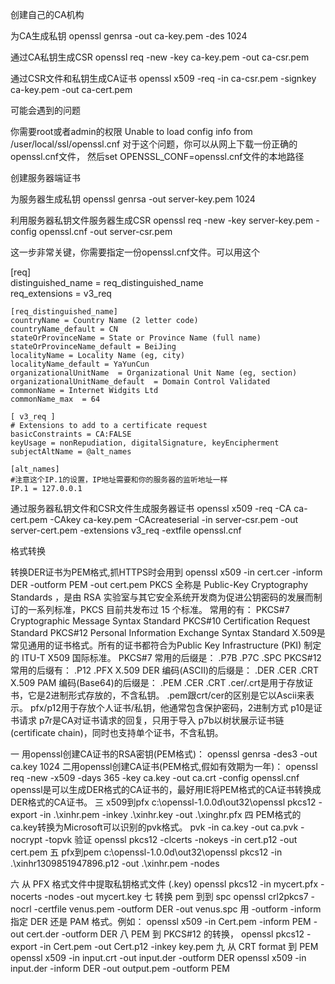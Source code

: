 创建自己的CA机构

为CA生成私钥
 openssl genrsa -out ca-key.pem -des 1024

通过CA私钥生成CSR
 openssl req -new -key ca-key.pem -out ca-csr.pem

通过CSR文件和私钥生成CA证书
 openssl x509 -req -in ca-csr.pem -signkey ca-key.pem -out ca-cert.pem

 可能会遇到的问题

 你需要root或者admin的权限
Unable to load config info from /user/local/ssl/openssl.cnf
对于这个问题，你可以从网上下载一份正确的openssl.cnf文件，
然后set OPENSSL_CONF=openssl.cnf文件的本地路径

创建服务器端证书

为服务器生成私钥
 openssl genrsa -out server-key.pem 1024

利用服务器私钥文件服务器生成CSR
 openssl req -new -key server-key.pem -config openssl.cnf -out server-csr.pem

这一步非常关键，你需要指定一份openssl.cnf文件。可以用这个

[req]  
    distinguished_name = req_distinguished_name  
    req_extensions = v3_req  

    [req_distinguished_name]  
    countryName = Country Name (2 letter code)  
    countryName_default = CN  
    stateOrProvinceName = State or Province Name (full name)  
    stateOrProvinceName_default = BeiJing  
    localityName = Locality Name (eg, city)  
    localityName_default = YaYunCun  
    organizationalUnitName  = Organizational Unit Name (eg, section)  
    organizationalUnitName_default  = Domain Control Validated  
    commonName = Internet Widgits Ltd  
    commonName_max  = 64  

    [ v3_req ]  
    # Extensions to add to a certificate request  
    basicConstraints = CA:FALSE  
    keyUsage = nonRepudiation, digitalSignature, keyEncipherment  
    subjectAltName = @alt_names  

    [alt_names]  
	#注意这个IP.1的设置，IP地址需要和你的服务器的监听地址一样
    IP.1 = 127.0.0.1
通过服务器私钥文件和CSR文件生成服务器证书
 openssl x509 -req -CA ca-cert.pem -CAkey ca-key.pem -CAcreateserial -in server-csr.pem -out server-cert.pem -extensions v3_req -extfile openssl.cnf




 格式转换



 转换DER证书为PEM格式,抓HTTPS时会用到
openssl x509 -in cert.cer -inform DER -outform PEM -out cert.pem
PKCS 全称是 Public-Key Cryptography Standards ，是由 RSA 实验室与其它安全系统开发商为促进公钥密码的发展而制订的一系列标准，PKCS 目前共发布过 15 个标准。 常用的有：
PKCS#7 Cryptographic Message Syntax Standard
PKCS#10 Certification Request Standard
PKCS#12 Personal Information Exchange Syntax Standard
X.509是常见通用的证书格式。所有的证书都符合为Public Key Infrastructure (PKI) 制定的 ITU-T X509 国际标准。
PKCS#7 常用的后缀是： .P7B .P7C .SPC
PKCS#12 常用的后缀有： .P12 .PFX
X.509 DER 编码(ASCII)的后缀是： .DER .CER .CRT
X.509 PAM 编码(Base64)的后缀是： .PEM .CER .CRT
.cer/.crt是用于存放证书，它是2进制形式存放的，不含私钥。
.pem跟crt/cer的区别是它以Ascii来表示。
pfx/p12用于存放个人证书/私钥，他通常包含保护密码，2进制方式
p10是证书请求
p7r是CA对证书请求的回复，只用于导入
p7b以树状展示证书链(certificate chain)，同时也支持单个证书，不含私钥。

一 用openssl创建CA证书的RSA密钥(PEM格式)：
openssl genrsa -des3 -out ca.key 1024
二用openssl创建CA证书(PEM格式,假如有效期为一年)：
openssl req -new -x509 -days 365 -key ca.key -out ca.crt -config openssl.cnf
openssl是可以生成DER格式的CA证书的，最好用IE将PEM格式的CA证书转换成DER格式的CA证书。
三 x509到pfx
c:\openssl-1.0.0d\out32\openssl pkcs12 -export -in .\xinhr.pem -inkey .\xinhr.key -out .\xinghr.pfx
四 PEM格式的ca.key转换为Microsoft可以识别的pvk格式。
  pvk -in ca.key -out ca.pvk -nocrypt -topvk
  验证 openssl pkcs12 -clcerts -nokeys -in cert.p12 -out cert.pem
五 pfx到pem
c:\openssl-1.0.0d\out32\openssl  pkcs12  -in .\xinhr1309851947896.p12 -out .\xinhr.pem  -nodes

六 从 PFX 格式文件中提取私钥格式文件 (.key)
openssl pkcs12 -in mycert.pfx -nocerts -nodes -out mycert.key
七 转换 pem 到到 spc
openssl crl2pkcs7 -nocrl -certfile venus.pem  -outform DER -out venus.spc
用 -outform -inform 指定 DER 还是 PAM 格式。例如：
openssl x509 -in Cert.pem -inform PEM -out cert.der -outform DER
八 PEM 到 PKCS#12 的转换，
openssl pkcs12 -export -in Cert.pem -out Cert.p12 -inkey key.pem
九 从 CRT format 到 PEM
openssl x509 -in input.crt -out input.der -outform DER
openssl x509 -in input.der -inform DER -out output.pem -outform PEM
